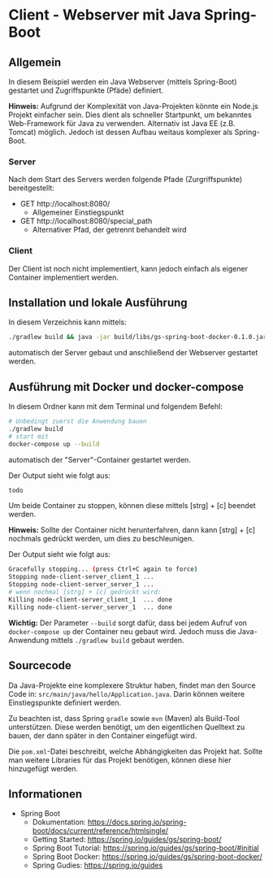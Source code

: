 # Client - Webserver mit Java Spring-Boot

## Allgemein

In diesem Beispiel werden ein Java Webserver (mittels Spring-Boot) gestartet und Zugriffspunkte (Pfäde) definiert.

**Hinweis:** Aufgrund der Komplexität von Java-Projekten könnte ein Node.js Projekt einfacher sein. Dies dient als schneller Startpunkt, um bekanntes Web-Framework für Java zu verwenden. Alternativ ist Java EE (z.B. Tomcat) möglich. Jedoch ist dessen Aufbau weitaus komplexer als Spring-Boot.

### Server

Nach dem Start des Servers werden folgende Pfade (Zurgriffspunkte) bereitgestellt:

 * GET http://localhost:8080/
   * Allgemeiner Einstiegspunkt
 * GET http://localhost:8080/special_path
   * Alternativer Pfad, der getrennt behandelt wird


### Client

Der Client ist noch nicht implementiert, kann jedoch einfach als eigener Container implementiert werden.


## Installation und lokale Ausführung

In diesem Verzeichnis kann mittels:
```sh
./gradlew build && java -jar build/libs/gs-spring-boot-docker-0.1.0.jar
```
automatisch der Server gebaut und anschließend der Webserver gestartet werden.


## Ausführung mit Docker und docker-compose

In diesem Ordner kann mit dem Terminal und folgendem Befehl:

```sh
# Unbedingt zuerst die Anwendung bauen
./gradlew build
# start mit
docker-compose up --build
```

automatisch der "Server"-Container  gestartet werden.

Der Output sieht wie folgt aus:
```sh
todo
```

Um beide Container zu stoppen, können diese mittels [strg] + [c] beendet werden.

**Hinweis:** Sollte der Container nicht herunterfahren, dann kann [strg] + [c] nochmals gedrückt werden, um dies zu beschleunigen.

Der Output sieht wie folgt aus:
```sh
Gracefully stopping... (press Ctrl+C again to force)
Stopping node-client-server_client_1 ... 
Stopping node-client-server_server_1 ... 
# wenn nochmal [strg] + [c] gedrückt wird:
Killing node-client-server_client_1  ... done
Killing node-client-server_server_1  ... done
```

**Wichtig:** Der Parameter `--build` sorgt dafür, dass bei jedem Aufruf von `docker-compose up` der Container neu gebaut wird. Jedoch muss die Java-Anwendung mittels `./gradlew build` gebaut werden.

## Sourcecode

Da Java-Projekte eine komplexere Struktur haben, findet man den Source Code in:
`src/main/java/hello/Application.java`. Darin können weitere Einstiegspunkte definiert werden.

Zu beachten ist, dass Spring `gradle` sowie `mvn` (Maven) als Build-Tool unterstützen. Diese werden benötigt, um den eigentlichen Quelltext zu bauen, der dann später in den Container eingefügt wird.

Die `pom.xml`-Datei beschreibt, welche Abhängigkeiten das Projekt hat. Sollte man weitere Libraries für das Projekt benötigen, können diese hier hinzugefügt werden.

## Informationen

 * Spring Boot
   * Dokumentation: https://docs.spring.io/spring-boot/docs/current/reference/htmlsingle/
   * Getting Started: https://spring.io/guides/gs/spring-boot/
   * Spring Boot Tutorial: https://spring.io/guides/gs/spring-boot/#initial
   * Spring Boot Docker: https://spring.io/guides/gs/spring-boot-docker/
   * Spring Gudies: https://spring.io/guides
  


